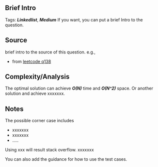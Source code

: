 [comment]: <> (This is a comment, it will not be included. For every question commit to the repository, you should put this readme file in the question/problem folder as a readme file, rename it to README.md)

## Brief Intro
Tags: ___Linkedlist___, ___Medium___
If you want, you can put a brief Intro to the question.

## Source
brief intro to the source of this question. e.g.,
* from [leetcode q138](https://leetcode.com/problems/copy-list-with-random-pointer "Copy List with Random Pointer")

## Complexity/Analysis
The optimal solution can achieve ___O(N)___ time and ___O(N^2)___ space. Or another solution and achieve xxxxxxx.

## Notes
The possible corner case includes
* xxxxxxx
* xxxxxxx
* .....

Using xxx will result stack overflow. xxxxxxx

You can also add the guidance for how to use the test cases.
